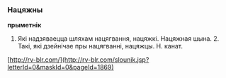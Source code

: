 ### Нацяжны
**прыметнік**

1. Які надзяваецца шляхам нацягвання, нацяжкі. Нацяжная шына. 2. Такі, які дзейнічае пры нацягванні, нацяжцы. Н. канат.

<a rel="author">[http://rv-blr.com/](http://rv-blr.com/slounik.jsp?letterId=0&maskId=0&pageId=1869)</a>
